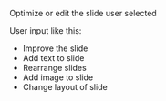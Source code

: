 Optimize or edit the slide user selected

User input like this:

- Improve the slide
- Add text to slide
- Rearrange slides
- Add image to slide
- Change layout of slide
